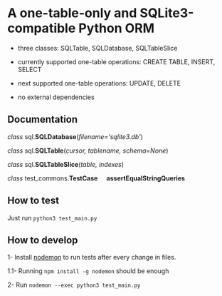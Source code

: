 
# A one-table-only and SQLite3-compatible Python ORM

  

- three classes: SQLTable, SQLDatabase, SQLTableSlice

- currently supported one-table operations: CREATE TABLE, INSERT, SELECT

- next supported one-table operations: UPDATE, DELETE

- no external dependencies


## Documentation

*class* sql.**SQLDatabase**(*filename='sqlite3.db'*)


*class* sql.**SQLTable**(*cursor, tablename, schema=None*)


*class* sql.**SQLTableSlice**(*table, indexes*)

*class* test_commons.**TestCase**
&nbsp;&nbsp;&nbsp;&nbsp;**assertEqualStringQueries**
  

## How to test

  

Just run `python3 test_main.py`

  

## How to develop

  

1- Install [nodemon](https://www.npmjs.com/package/nodemon) to run tests after every change in files.

  

1.1- Running `npm install -g nodemon` should be enough

  

2- Run `nodemon --exec python3 test_main.py`